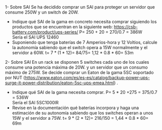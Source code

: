 1- Sobre SAI
Se ha decidido comprar un SAI para proteger un servidor que consume 250W y un switch
de 20W.
- Indique qué SAI de la gama en concreto necesita comprar siguiendo los productos
que se encuentran en la siguiente web: https://csb-battery.com/product/ups-series/
P= 250 + 20 = 270/0.7 = 386W   
Sería el SAI UPS 12460 
-  Suponiendo que tenga baterías de 7 Amperios-hora y 12 Voltios, calcule la
autonomía sabiendo que el switch opera a 15W normalmente y el servidor a 60W.
t= 7 * (1 * 12)= 84/75= 1,12 * 0.8 * 60= 53m

2- Sobre SAI
En un rack se disponen 5 switches cada uno de los cuales consume una potencia máxima
de 20W. y un servidor que un consumo máximo de 275W. Se decide comprar un Eaton de la
gama 5SC soportado por NUT
(https://www.eaton.com/es/es-es/catalog/backup-power-ups-surge-it-power-distribution/eaton-5sc-ups-emea.html) .
- Indique qué SAI de la gama necesita comprar.
P= 5 * 20 +275 = 375/0.7 = 536W   
Sería el SAI 5SC1000IR 
- Revise en la documentación qué baterías incorpora y haga una estimación de su
autonomía sabiendo que los switches operan a unos 15W y el servidor a 75W.
t= 9 * (2 * 12)= 216/150 = 1,44 * 0.8 * 60= 69m